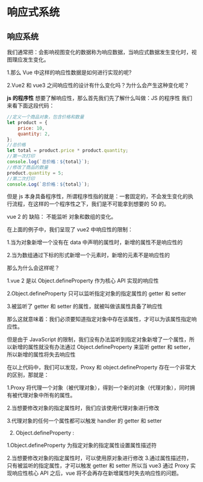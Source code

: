 # 响应式系统

## 响应系统

我们通常把：会影响视图变化的数据称为响应数据，当响应式数据发生变化时，视图理应发生变化。

1.那么 Vue 中这样的响应性数据是如何进行实现的呢?

2.Vue2 和 vue3 之间响应性的设计有什么变化吗？为什么会产生这种变化呢？

**js 的程序性**
想要了解响应性，那么首先我们先了解什么叫做：JS 的程序性
我们来看下面这段代码：

```javascript
//定义一个商品对象，包含价格和数量
let product = {
	price: 10,
	quantity: 2,
};
//总价格
let total = product.price * product.quantity;
//第一次打印
console.log(`总价格：${total}`);
//修改了商品的数量
product.quantity = 5;
//第二次打印
console.Log(`总价格：${total}`);
```

但是 js 本身具备程序性，所谓程序性指的就是：一套固定的，不会发生变化的执行流程，在这样的一个程序性之下，我们是不可能拿到想要的 50 的。

vue 2 的 缺陷： 不能监听 对象和数组的变化。

在上面的例子中，我们呈现了 vue2 中响应性的限制：

1.当为对象新增一个没有在 data 中声明的属性时，新增的属性不是响应性的

2.当为数组通过下标的形式新增一个元素时，新增的元素不是响应性的

那么为什么会这样呢？

1.vue 2 是以 Object.defineProperty 作为核心 API 实现的响应性

2.Object.defineProperty 只可以监听指定对象的指定属性的 getter 和 setter

3.被监听了 getter 和 setter 的属性，就被叫做该属性具备了晌应性

那么这就意味着：我们必须要知道指定对象中存在该属性，才可以为该属性指定响应性。

但是由于 JavaScript 的限制，我们没有办法监听到指定对象新增了一个属性，所以新增的属性就没有办法通过 Object.defineProperty 来监听 getter 和 setter，所以新增的属性将失去响应性

在以上代码中，我们可以发现，Proxy 和 object.defineProperty 存在一个非常大的区别，那就是：

1.Proxy 将代理一个对象（被代理对象），得到一个新的对象（代理对象），同时拥有被代理对象中所有的属性。

2.当想要修改对象的指定属性时，我们应该使用代理对象进行修改

3.代理对象的任何一个属性都可以触发 handler 的 getter 和 setter

2. Object.defineProperty :

1.Object.defineProperty 为指定对象的指定属性设置属性描述符

2.当想要修改对象的指定属性时，可以使用原对象进行修改 3.通过属性描述符，只有被监听的指定属性，才可以触发 getter 和 setter 所以当 vue3 通过 Proxy 实现响应性核心 API 之后，vue 将不会再存在新增属性时失去响应性的问题。
